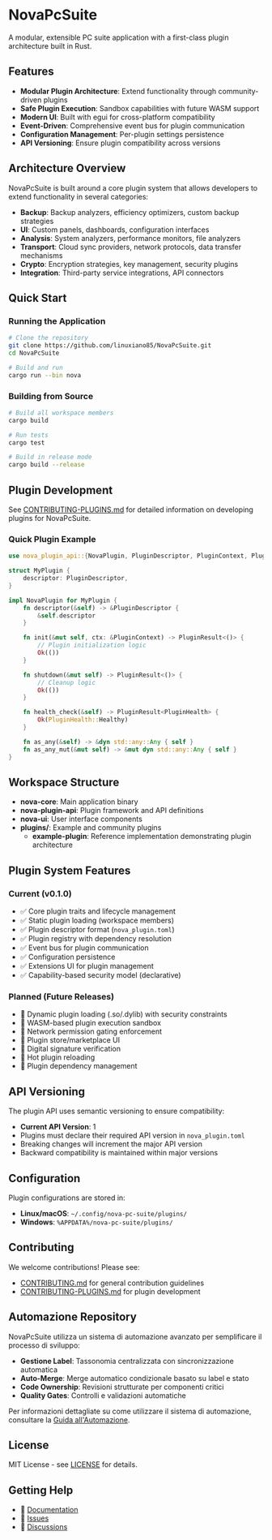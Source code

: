 # NovaPcSuite

A modular, extensible PC suite application with a first-class plugin architecture built in Rust.

## Features

- **Modular Plugin Architecture**: Extend functionality through community-driven plugins
- **Safe Plugin Execution**: Sandbox capabilities with future WASM support
- **Modern UI**: Built with egui for cross-platform compatibility
- **Event-Driven**: Comprehensive event bus for plugin communication
- **Configuration Management**: Per-plugin settings persistence
- **API Versioning**: Ensure plugin compatibility across versions

## Architecture Overview

NovaPcSuite is built around a core plugin system that allows developers to extend functionality in several categories:

- **Backup**: Backup analyzers, efficiency optimizers, custom backup strategies
- **UI**: Custom panels, dashboards, configuration interfaces
- **Analysis**: System analyzers, performance monitors, file analyzers
- **Transport**: Cloud sync providers, network protocols, data transfer mechanisms
- **Crypto**: Encryption strategies, key management, security plugins
- **Integration**: Third-party service integrations, API connectors

## Quick Start

### Running the Application

```bash
# Clone the repository
git clone https://github.com/linuxiano85/NovaPcSuite.git
cd NovaPcSuite

# Build and run
cargo run --bin nova
```

### Building from Source

```bash
# Build all workspace members
cargo build

# Run tests
cargo test

# Build in release mode
cargo build --release
```

## Plugin Development

See [CONTRIBUTING-PLUGINS.md](CONTRIBUTING-PLUGINS.md) for detailed information on developing plugins for NovaPcSuite.

### Quick Plugin Example

```rust
use nova_plugin_api::{NovaPlugin, PluginDescriptor, PluginContext, PluginResult, PluginHealth};

struct MyPlugin {
    descriptor: PluginDescriptor,
}

impl NovaPlugin for MyPlugin {
    fn descriptor(&self) -> &PluginDescriptor {
        &self.descriptor
    }

    fn init(&mut self, ctx: &PluginContext) -> PluginResult<()> {
        // Plugin initialization logic
        Ok(())
    }

    fn shutdown(&mut self) -> PluginResult<()> {
        // Cleanup logic
        Ok(())
    }

    fn health_check(&self) -> PluginResult<PluginHealth> {
        Ok(PluginHealth::Healthy)
    }

    fn as_any(&self) -> &dyn std::any::Any { self }
    fn as_any_mut(&mut self) -> &mut dyn std::any::Any { self }
}
```

## Workspace Structure

- **nova-core**: Main application binary
- **nova-plugin-api**: Plugin framework and API definitions
- **nova-ui**: User interface components
- **plugins/**: Example and community plugins
  - **example-plugin**: Reference implementation demonstrating plugin architecture

## Plugin System Features

### Current (v0.1.0)

- ✅ Core plugin traits and lifecycle management
- ✅ Static plugin loading (workspace members)
- ✅ Plugin descriptor format (`nova_plugin.toml`)
- ✅ Plugin registry with dependency resolution
- ✅ Event bus for plugin communication
- ✅ Configuration persistence
- ✅ Extensions UI for plugin management
- ✅ Capability-based security model (declarative)

### Planned (Future Releases)

- 🔄 Dynamic plugin loading (.so/.dylib) with security constraints
- 🔄 WASM-based plugin execution sandbox
- 🔄 Network permission gating enforcement
- 🔄 Plugin store/marketplace UI
- 🔄 Digital signature verification
- 🔄 Hot plugin reloading
- 🔄 Plugin dependency management

## API Versioning

The plugin API uses semantic versioning to ensure compatibility:

- **Current API Version**: 1
- Plugins must declare their required API version in `nova_plugin.toml`
- Breaking changes will increment the major API version
- Backward compatibility is maintained within major versions

## Configuration

Plugin configurations are stored in:
- **Linux/macOS**: `~/.config/nova-pc-suite/plugins/`
- **Windows**: `%APPDATA%/nova-pc-suite/plugins/`

## Contributing

We welcome contributions! Please see:
- [CONTRIBUTING.md](CONTRIBUTING.md) for general contribution guidelines
- [CONTRIBUTING-PLUGINS.md](CONTRIBUTING-PLUGINS.md) for plugin development

## Automazione Repository

NovaPcSuite utilizza un sistema di automazione avanzato per semplificare il processo di sviluppo:

- **Gestione Label**: Tassonomia centralizzata con sincronizzazione automatica
- **Auto-Merge**: Merge automatico condizionale basato su label e stato
- **Code Ownership**: Revisioni strutturate per componenti critici
- **Quality Gates**: Controlli e validazioni automatiche

Per informazioni dettagliate su come utilizzare il sistema di automazione, consultare la [Guida all'Automazione](docs/automation.md).

## License

MIT License - see [LICENSE](LICENSE) for details.

## Getting Help

- 📖 [Documentation](docs/)
- 🐛 [Issues](https://github.com/linuxiano85/NovaPcSuite/issues)
- 💬 [Discussions](https://github.com/linuxiano85/NovaPcSuite/discussions)